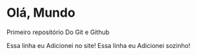 # Olá, Mundo
 Primeiro repositório Do Git e Github
 
 Essa linha eu Adicionei no site!
 Essa linha eu Adicionei sozinho!

